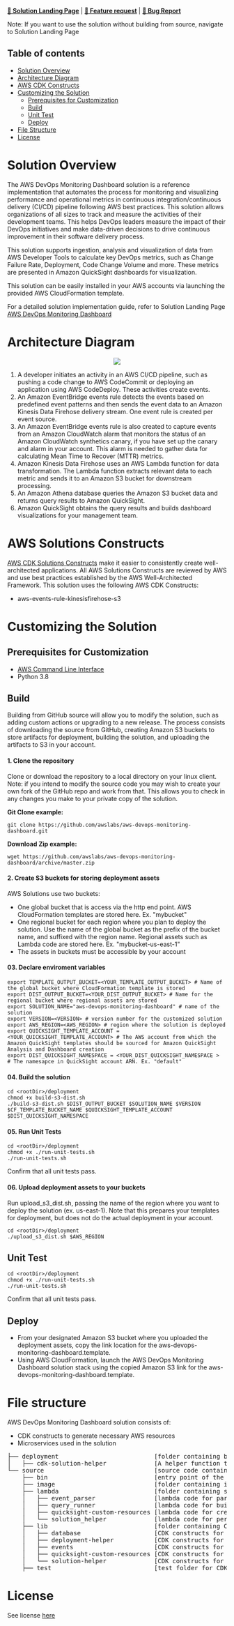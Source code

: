 **[🚀 Solution Landing Page](<https://aws.amazon.com/solutions/implementations/aws-devops-monitoring-dashboard/>)** | **[🚧 Feature request](https://github.com/awslabs/aws-devops-monitoring-dashboard/issues/new?assignees=&labels=feature-request%2C+enhancement&template=feature_request.md&title=)** | **[🐛 Bug Report](https://github.com/awslabs/aws-devops-monitoring-dashboard/issues/new?assignees=&labels=bug%2C+triage&template=bug_report.md&title=)**

Note: If you want to use the solution without building from source, navigate to Solution Landing Page

## Table of contents

- [Solution Overview](#solution-overview)
- [Architecture Diagram](#architecture-diagram)
- [AWS CDK Constructs](#aws-solutions-constructs)
- [Customizing the Solution](#customizing-the-solution)
  - [Prerequisites for Customization](#prerequisites-for-customization)
  - [Build](#build)
  - [Unit Test](#unit-test)
  - [Deploy](#deploy)
- [File Structure](#file-structure)
- [License](#license)

<a name="solution-overview"></a>
# Solution Overview

The AWS DevOps Monitoring Dashboard solution is a reference implementation that automates the process for monitoring and visualizing performance and operational metrics in continuous integration/continuous delivery (CI/CD) pipeline following AWS best practices. This solution allows organizations of all sizes to track and measure the activities of their development teams. This helps DevOps leaders measure the impact of their DevOps initiatives and make data-driven decisions to drive continuous improvement in their software delivery process.

This solution supports ingestion, analysis and visualization of data from AWS Developer Tools to calculate key DevOps metrics, such as Change Failure Rate, Deployment, Code Change Volume and more. These metrics are presented in Amazon QuickSight dashboards for visualization.

This solution can be easily installed in your AWS accounts via launching the provided AWS CloudFormation template.

For a detailed solution implementation guide, refer to Solution Landing Page [AWS DevOps Monitoring Dashboard](https://aws.amazon.com/solutions/implementations/aws-devops-monitoring-dashboard)

<a name="architecture-diagram"></a>
# Architecture Diagram

<p align="center">
  <img src="source/image/architecture_diagram.png">
  <br/>
</p>

1.	A developer initiates an activity in an AWS CI/CD pipeline, such as pushing a code change to AWS CodeCommit or deploying an application using AWS CodeDeploy. These activities create events.
2.	An Amazon EventBridge events rule detects the events based on predefined event patterns and then sends the event data to an Amazon Kinesis Data Firehose delivery stream. One event rule is created per event source.
3.	An Amazon EventBridge events rule is also created to capture events from an Amazon CloudWatch alarm that monitors the status of an Amazon CloudWatch synthetics canary, if you have set up the canary and alarm in your account. This alarm is needed to gather data for calculating Mean Time to Recover (MTTR) metrics.
4.	Amazon Kinesis Data Firehose uses an AWS Lambda function for data transformation. The Lambda function extracts relevant data to each metric and sends it to an Amazon S3 bucket for downstream processing.
5.	An Amazon Athena database queries the Amazon S3 bucket data and returns query results to Amazon QuickSight.
6.	Amazon QuickSight obtains the query results and builds dashboard visualizations for your management team.


<a name="aws-solutions-constructs"></a>
# AWS Solutions Constructs
[AWS CDK Solutions Constructs](https://aws.amazon.com/solutions/constructs/) make it easier to consistently create well-architected applications. All AWS Solutions Constructs are reviewed by AWS and use best practices established by the AWS Well-Architected Framework. This solution uses the following AWS CDK Constructs:

-   aws-events-rule-kinesisfirehose-s3

<a name="aws-solutions-constructs"></a><a name="customizing-the-solution"></a>
# Customizing the Solution

<a name="prerequisites-for-customization"></a>
## Prerequisites for Customization

* [AWS Command Line Interface](https://aws.amazon.com/cli/)
* Python 3.8

<a name="build"></a>
## Build

Building from GitHub source will allow you to modify the solution, such as adding custom actions or upgrading to a new release. The process consists of downloading the source from GitHub, creating Amazon S3 buckets to store artifacts for deployment, building the solution, and uploading the artifacts to S3 in your account.

#### 1. Clone the repository

Clone or download the repository to a local directory on your linux client. Note: if you intend to modify the source code you may wish to create your own fork of the GitHub repo and work from that. This allows you to check in any changes you make to your private copy of the solution.

**Git Clone example:**

```
git clone https://github.com/awslabs/aws-devops-monitoring-dashboard.git
```

**Download Zip example:**
```
wget https://github.com/awslabs/aws-devops-monitoring-dashboard/archive/master.zip
```

#### 2. Create S3 buckets for storing deployment assets

AWS Solutions use two buckets:

* One global bucket that is access via the http end point. AWS CloudFormation templates are stored here. Ex. "mybucket"
* One regional bucket for each region where you plan to deploy the solution. Use the name of the global bucket as the prefix of the bucket name, and suffixed with the region name. Regional assets such as Lambda code are stored here. Ex. "mybucket-us-east-1"
* The assets in buckets must be accessible by your account

#### 03. Declare enviroment variables
```
export TEMPLATE_OUTPUT_BUCKET=<YOUR_TEMPLATE_OUTPUT_BUCKET> # Name of the global bucket where CloudFormation template is stored
export DIST_OUTPUT_BUCKET=<YOUR_DIST_OUTPUT_BUCKET> # Name for the regional bucket where regional assets are stored
export SOLUTION_NAME="aws-devops-monitoring-dashboard" # name of the solution
export VERSION=<VERSION> # version number for the customized solution
export AWS_REGION=<AWS_REGION> # region where the solution is deployed
export QUICKSIGHT_TEMPLATE_ACCOUNT = <YOUR_QUICKSIGHT_TEMPLATE_ACCOUNT> # The AWS account from which the Amazon QuickSight templates should be sourced for Amazon QuickSight Analysis and Dashboard creation
export DIST_QUICKSIGHT_NAMESPACE = <YOUR_DIST_QUICKSIGHT_NAMESPACE >
# The namesapce in QuickSight account ARN. Ex. "default"
```
#### 04. Build the solution
```
cd <rootDir>/deployment
chmod +x build-s3-dist.sh
./build-s3-dist.sh $DIST_OUTPUT_BUCKET $SOLUTION_NAME $VERSION $CF_TEMPLATE_BUCKET_NAME $QUICKSIGHT_TEMPLATE_ACCOUNT $DIST_QUICKSIGHT_NAMESPACE
```

#### 05. Run Unit Tests

```
cd <rootDir>/deployment
chmod +x ./run-unit-tests.sh
./run-unit-tests.sh
```

Confirm that all unit tests pass.

#### 06. Upload deployment assets to your buckets

Run upload_s3_dist.sh, passing the name of the region where you want to deploy the solution (ex. us-east-1). Note that this prepares your templates for deployment, but does not do the actual deployment in your account.
```
cd <rootDir>/deployment
./upload_s3_dist.sh $AWS_REGION
```

<a name="unit-test"></a>
## Unit Test

```
cd <rootDir>/deployment
chmod +x ./run-unit-tests.sh
./run-unit-tests.sh
```

Confirm that all unit tests pass.

<a name="deploy"></a>
## Deploy

* From your designated Amazon S3 bucket where you uploaded the deployment assets, copy the link location for the aws-devops-monitoring-dashboard.template.
* Using AWS CloudFormation, launch the AWS DevOps Monitoring Dashboard solution stack using the copied Amazon S3 link for the aws-devops-monitoring-dashboard.template.

<a name="file-structure"></a>
# File structure

AWS DevOps Monitoring Dashboard solution consists of:

- CDK constructs to generate necessary AWS resources
- Microservices used in the solution

<pre>
├── deployment                          [folder containing build scripts]
│   ├── cdk-solution-helper             [A helper function to help deploy lambda function code through S3 buckets]
└── source                              [source code containing CDK App and lambda functions]
    ├── bin                             [entry point of the CDK application]
    ├── image                           [folder containing images of the solution such as architecture diagram]
    ├── lambda                          [folder containing source code for lambda functions]
    │   ├── event_parser                [lambda code for parsing raw events data]
    │   ├── query_runner                [lambda code for building and running Athena queries]
    │   ├── quicksight-custom-resources [lambda code for creating QuickSight resources]
    │   └── solution_helper             [lambda code for performing helper tasks]
    ├── lib                             [folder containing CDK constructs]
    │   ├── database                    [CDK constructs for creating database resources]
    │   ├── deployment-helper           [CDK constructs for creating optional CloudFormation templates that help with solution deployment]
    │   ├── events                      [CDK constructs for creating events/metrics resources]
    │   ├── quicksight-custom-resources [CDK constructs for creating QuickSight CloudFormation template]
    │   └── solution-helper             [CDK constructs for creating solution helper lambda resources in CloudFormation]
    ├── test                            [test folder for CDK]
</pre>

<a name="license"></a>
# License

See license [here](https://github.com/awslabs/aws-devops-monitoring-dashboard/blob/master/LICENSE.txt)